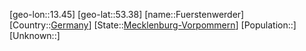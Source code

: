 ﻿---
location: [53.38,13.45]
type: City
tags:
- geo/City


SpocWebEntityId: 30325
isDeleted: false
confidential: public

---
[geo-lon::13.45]
[geo-lat::53.38]
[name::Fuerstenwerder]
[Country::[Germany](geo/Continent/Europe/Germany.md)]
[State::[Mecklenburg-Vorpommern](geo/Continent/Europe/Germany/Mecklenburg-Vorpommern.md)]
[Population::]
[Unknown::]

